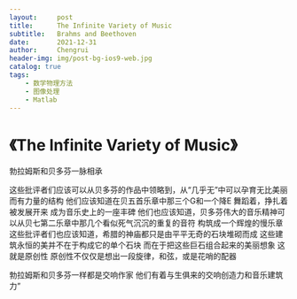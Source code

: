```yaml
---
layout:     post
title:      The Infinite Variety of Music
subtitle:   Brahms and Beethoven
date:       2021-12-31
author:     Chengrui
header-img: img/post-bg-ios9-web.jpg
catalog: true
tags:
    - 数学物理方法
    - 图像处理
    - Matlab
---
```




# 《The Infinite Variety of Music》



勃拉姆斯和贝多芬一脉相承

这些批评者们应该可以从贝多芬的作品中领略到，从“几乎无”中可以孕育无比美丽而有力量的结构
他们应该知道在贝五首乐章中那三个G和一个降E
舞蹈着，挣扎着被发展开来
成为音乐史上的一座丰碑
他们也应该知道，贝多芬伟大的音乐精神可以从贝七第二乐章中那几个看似死气沉沉的重复的音符
构筑成一个辉煌的慢乐章
这些批评者们也应该知道，希腊的神庙都只是由平平无奇的石块堆砌而成
这些建筑永恒的美并不在于构成它的单个石块
而在于把这些巨石组合起来的美丽想象
这就是原创性
原创性不仅仅是想出一段旋律，和弦，或是花哨的配器

勃拉姆斯和贝多芬一样都是交响作家
他们有着与生俱来的交响创造力和音乐建筑力”